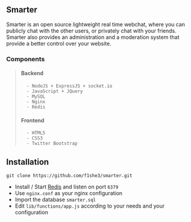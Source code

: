## Smarter ##
Smarter is an open source lightweight real time webchat, where you can publicly chat with
the other users, or privately chat with your friends. Smarter also provides an
administration and a moderation system that provide a better control over your
website.
### Components ###
>	#### Backend ####
>		- NodeJS + ExpressJS + socket.io
>		- JavaScript + JQuery
> 		- MySQL
>		- Nginx
>		- Redis
>	#### Frontend ####
>		- HTML5
>		- CSS3
>		- Twitter Bootstrap
## Installation ##
```
git clone https://github.com/f1she3/smarter.git
```
- Install / Start [Redis](https://redis.io/) and listen on port `6379`
- Use `nginx.conf` as your nginx configuration
- Import the database `smarter.sql`
- Edit `lib/functions/app.js` according to your needs and your configuration
